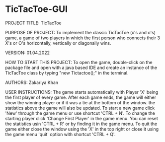 # TicTacToe-GUI
PROJECT TITLE: TicTacToe

PURPOSE OF PROJECT:
To implement the classic TicTacToe (x's and o's) game, a game of two players in which the first person
who connects their 3 X's or O's horizontally, vertically or diagonally wins. 
 
VERSION: 
01.04.2022

HOW TO START THIS PROJECT:
To open the game, double-click on the package file and open with a java based IDE and create an instance
of the TicTacToe class by typing "new Tictactoe();" in the terminal.

AUTHORS: Zakariya Khan 

USER INSTRUCTIONS:
The game starts automatically with Player 'X' being the first player of every game. After each game 
ends, the game will either show the winning player or if it was a tie at the bottom of the window.
the statistics above the game will also be updated. To start a new game click 'New' through the 
game menu or use shortcut 'CTRL + N'. To change the starting player click 'Change First Player' 
in the game menu. You can reset the statistics usin 'CTRL + R' or by finding it in the game menu.
To quit the game either close the window using the 'X' in the top right or close it using the game 
menu 'quit' option with shortcut 'CTRL + Q'.
